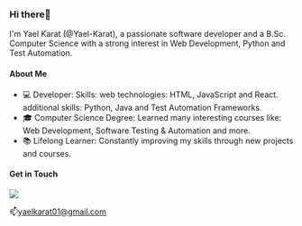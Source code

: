 <h3>Hi there👋</h3>
<p>
I'm Yael Karat (<a herf="https://github.com/Yael-Karat">@Yael-Karat</a>), a passionate software developer and a B.Sc. Computer Science with a strong interest in Web Development, Python and Test Automation.<br>
</p>

<h4>About Me</h4>

- 💻 Developer: Skills: web technologies: HTML, JavaScript and React. additional skills: Python, Java and Test Automation Frameworks.<br>
- 🎓 Computer Science Degree: Learned many interesting courses like: Web Development, Software Testing & Automation and more.<br>
- 📚 Lifelong Learner: Constantly improving my skills through new projects and courses.<br>

<h4>Get in Touch</h4>
<p>
   <a href="https://www.linkedin.com/in/yael-karat-9320742a8/">
       <img src="https://img.shields.io/badge/linkedin-%230077B5.svg?&style=for-the-badge&logo=linkedin&logoColor=white"/>
   </a>
<p>
   📫<a href='mailto:yaelkarat01@gmail.com'>yaelkarat01@gmail.com</a>
</p>
